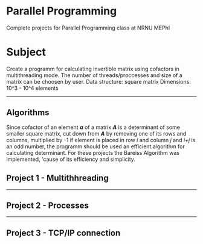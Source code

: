 # Parallel Programming
Complete projects for Parallel Programming class at NRNU MEPhI
# Subject
Create a programm for calculating invertible matrix using cofactors in multithreading mode. The number of threads/proccesses and size of a matrix can be choosen by user.
Data structure: square matrix
Dimensions: 10^3 - 10^4 elements

-----
## Algorithms
Since cofactor of an element ___a___ of a matrix ___A___ is a determinant of some smaller square matrix, cut down from ___A___ by removing one of its rows and columns, multiplied by -1 if element is placed in row _i_ and column _j_ and _i+j_ is an odd number, the programm should be used an efficient algorithm for calculating determinant. For these projects the Bareiss Algorithm was implemented, 'cause of its efficiency and simplicity.
## Project 1 - Multithhreading
-----
## Project 2 - Processes
-----
## Project 3 - TCP/IP connection

